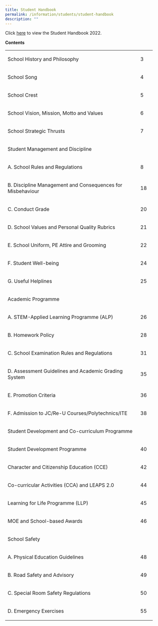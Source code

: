 ```yaml
---
title: Student Handbook
permalink: /information/students/student-handbook
description: ""
---
```

<p>Click&nbsp;<a href="/files/Student%20Handbook%202022.pdf" target="_blank" rel="noopener">here</a>&nbsp;to view the Student Handbook 2022.</p>
<p><strong>Contents</strong></p>
<table>
<tbody>
<tr>
<td width="414">
<p>School History and Philosophy </p>
</td>
<td width="32">
<p>3</p>
</td>
</tr>
<tr>
<td width="414">
<p>School Song</p>
</td>
<td width="32">
<p>4</p>
</td>
</tr>
<tr>
<td width="414">
<p>School Crest</p>
</td>
<td width="32">
<p>5</p>
</td>
</tr>
<tr>
<td width="414">
<p>School Vision, Mission, Motto and Values</p>
</td>
<td width="32">
<p>6</p>
</td>
</tr>
<tr>
<td width="414">
<p>School Strategic Thrusts</p>
</td>
<td width="32">
<p>7</p>
</td>
</tr>
<tr>
<td width="414">
<p>Student Management and Discipline</p>
</td>
<td width="32">
</td>
</tr>
<tr>
<td width="414">
<p> A. School Rules and Regulations </p>
</td>
<td width="32">
<p>8</p>
</td>
</tr>
<tr>
<td width="414">
<p> B. Discipline Management and Consequences for Misbehaviour </p>
</td>
<td width="32">
<p>18</p>
</td>
</tr>
<tr>
<td width="414">
<p> C. Conduct Grade&nbsp;</p>
</td>
<td width="32">
<p>20</p>
</td>
</tr>
<tr>
<td width="414">
<p> D. School Values and Personal Quality Rubrics</p>
</td>
<td width="32">
<p>21</p>
</td>
</tr>
<tr>
<td width="414">
<p> E. School Uniform, PE Attire and Grooming</p>
</td>
<td width="32">
<p>22</p>
</td>
</tr>
<tr>
<td width="414">
<p> F. Student Well-being</p>
</td>
<td width="32">
<p>24</p>
</td>
</tr>
<tr>
<td width="414">
<p> G. Useful Helplines</p>
</td>
<td width="32">
<p>25</p>
</td>
</tr>
<tr>
<td width="414">
<p>Academic Programme</p>
</td>
<td width="32">
</td>
</tr>
<tr>
<td width="414">
<p> A. STEM-Applied Learning Programme (ALP)</p>
</td>
<td width="32">
<p>26</p>
</td>
</tr>
<tr>
<td width="414">
<p> B. Homework Policy </p>
</td>
<td width="32">
<p>28</p>
</td>
</tr>
<tr>
<td width="414">
<p> C. School Examination Rules and Regulations</p>
</td>
<td width="32">
<p>31</p>
</td>
</tr>
<tr>
<td width="414">
<p> D. Assessment Guidelines and Academic Grading System</p>
</td>
<td width="32">
<p>35</p>
</td>
</tr>
<tr>
<td width="414">
<p> E. Promotion Criteria </p>
</td>
<td width="32">
<p>36</p>
</td>
</tr>
<tr>
<td width="414">
<p> F. Admission to JC/Re-U Courses/Polytechnics/ITE&nbsp;</p>
</td>
<td width="32">
<p>38</p>
</td>
</tr>
<tr>
<td width="414">
<p>Student Development and Co-curriculum Programme</p>
</td>
<td width="32">
</td>
</tr>
<tr>
<td width="414">
<p>Student Development Programme</p>
</td>
<td width="32">
<p>40</p>
</td>
</tr>
<tr>
<td width="414">
<p>Character and Citizenship Education (CCE)</p>
</td>
<td width="32">
<p>42</p>
</td>
</tr>
<tr>
<td width="414">
<p>Co-curricular Activities (CCA) and LEAPS 2.0</p>
</td>
<td width="32">
<p>44</p>
</td>
</tr>
<tr>
<td width="414">
<p>Learning for Life Programme (LLP)</p>
</td>
<td width="32">
<p>45</p>
</td>
</tr>
<tr>
<td width="414">
<p>MOE and School-based Awards&nbsp;</p>
</td>
<td width="32">
<p>46</p>
</td>
</tr>
<tr>
<td width="414">
<p>School Safety</p>
</td>
<td width="32">
</td>
</tr>
<tr>
<td width="414">
<p> A. Physical Education Guidelines</p>
</td>
<td width="32">
<p>48</p>
</td>
</tr>
<tr>
<td width="414">
<p> B. Road Safety and Advisory</p>
</td>
<td width="32">
<p>49</p>
</td>
</tr>
<tr>
<td width="414">
<p> C. Special Room Safety Regulations</p>
</td>
<td width="32">
<p>50</p>
</td>
</tr>
<tr>
<td width="414">
<p> D. Emergency Exercises </p>
</td>
<td width="32">
<p>55</p>
</td>
</tr>
</tbody>
</table>